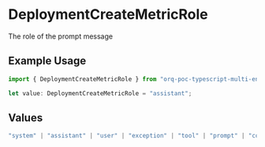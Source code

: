 # DeploymentCreateMetricRole

The role of the prompt message

## Example Usage

```typescript
import { DeploymentCreateMetricRole } from "orq-poc-typescript-multi-env-version/models/operations";

let value: DeploymentCreateMetricRole = "assistant";
```

## Values

```typescript
"system" | "assistant" | "user" | "exception" | "tool" | "prompt" | "correction" | "expected_output"
```